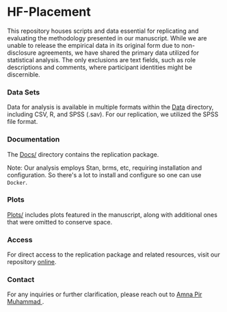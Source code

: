# HF-Placement
This repository houses scripts and data essential for replicating and evaluating the methodology presented in our manuscript. While we are unable to release the empirical data in its original form due to non-disclosure agreements, we have shared the primary data utilized for statistical analysis. The only exclusions are text fields, such as role descriptions and comments, where participant identities might be discernible.

### Data Sets
Data for analysis is available in multiple formats within the [Data](https://github.com/amnapir/HF-Placement/tree/main/Data) directory, including CSV, R, and SPSS (.sav). For our replication, we utilized the SPSS file format.

### Documentation

The [Docs/](https://github.com/amnapir/HF-Placement/tree/main/Docs) directory contains the replication package.
<!-- index.Rmd within this directory can be executed in RStudio to compile into index.html, which is viewable online. -->
Note: Our analysis employs Stan, brms, etc, requiring installation and configuration. So there's a lot to install and configure so one can  use `Docker`.

### Plots
[Plots/](https://github.com/amnapir/HF-Placement/tree/main/Plots) includes plots featured in the manuscript, along with additional ones that were omitted to conserve space.


### Access
For direct access to the replication package and related resources, visit our repository [online](https://github.com/amnapir/HF-Placement/).

### Contact
For any inquiries or further clarification, please reach out to [Amna Pir Muhammad ](mailto:amnap@chalmers.se).
